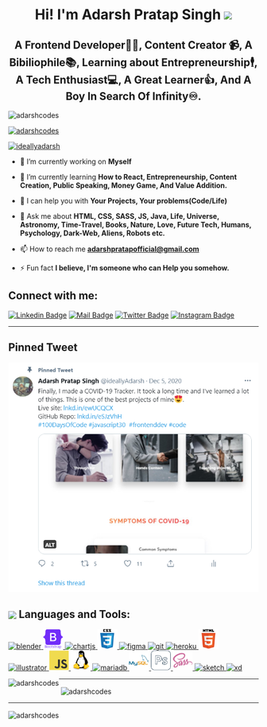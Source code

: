 <h1 align="center">Hi! I'm Adarsh Pratap Singh <img src="https://raw.githubusercontent.com/MartinHeinz/MartinHeinz/master/wave.gif" width="50px"></h1>
<h2 align="center">A Frontend Developer👨‍💻, Content Creator 📹, A Bibiliophile📚, Learning about Entrepreneurship🕴, A Tech Enthusiast💻, A Great Learner👍, And A Boy In Search Of Infinity♾.</h2>

<p align="left"> <img src="https://komarev.com/ghpvc/?username=adarshcodes&label=Profile%20views&color=0e75b6&style=flat" alt="adarshcodes" /> </p>

<p align="left"> <a href="https://github.com/ryo-ma/github-profile-trophy"><img src="https://github-profile-trophy.vercel.app/?username=adarshcodes" alt="adarshcodes" /></a> </p>

<p align="left"> <a href="https://twitter.com/ideallyadarsh" target="blank"><img src="https://img.shields.io/twitter/follow/ideallyadarsh?logo=twitter&style=for-the-badge" alt="ideallyadarsh" /></a> </p>

- 🔭 I’m currently working on **Myself**

- 🌱 I’m currently learning **How to React, Entrepreneurship, Content Creation, Public Speaking, Money Game, And Value Addition.**

- 🤝 I can help you with **Your Projects, Your problems(Code/Life)**

- 💬 Ask me about **HTML, CSS, SASS, JS, Java, Life, Universe, Astronomy, Time-Travel, Books, Nature, Love, Future Tech, Humans, Psychology, Dark-Web, Aliens, Robots etc.**

- 📫 How to reach me **adarshpratapofficial@gmail.com**

- ⚡ Fun fact **I believe, I'm someone who can Help you somehow.**

<h2 align="left">Connect with me:</h2> 

<p align="left">
<!-- <a href="https://twitter.com/ideallyadarsh" target="blank"><img align="center" src="https://cdn.jsdelivr.net/npm/simple-icons@3.0.1/icons/twitter.svg" alt="ideallyadarsh" height="30" width="40" /></a>
<a href="https://instagram.com/officiallyadarsh" target="blank"><img align="center" src="https://cdn.jsdelivr.net/npm/simple-icons@3.0.1/icons/instagram.svg" alt="officiallyadarsh" height="30" width="40" /></a> -->

[![Linkedin Badge](https://img.shields.io/badge/linkedin-%230077B5.svg?&style=for-the-badge&logo=linkedin&logoColor=white)](https://www.linkedin.com/in/ibrahimgedik/)
[![Mail Badge](https://img.shields.io/badge/email-c14438?style=for-the-badge&logo=Gmail&logoColor=white&link=mailto:altaysimsek16@gmail.com)](mailto:ibrahimgediktc@gmail.com)
[![Twitter Badge](https://img.shields.io/badge/Twitter-1DA1F2.svg?&style=for-the-badge&logo=twitter&logoColor=white)](https://twitter.com/ideallyAdarsh)
[![Instagram Badge](https://img.shields.io/badge/Instagram-E1306C.svg?&style=for-the-badge&logo=instagram&logoColor=white)](https://www.instagram.com/officiallyadarsh/)
</p>

<hr>

<h2>Pinned Tweet</h2>
<p><a href="https://www.twitter.com/ideallyadarsh"><img src="https://github.com/adarshcodes/adarshcodes/blob/main/twitter-snap.PNG" width="600"></a></p>

<h2 align="left"><img align="center" src="https://www.flaticon.com/svg/static/icons/svg/2933/2933245.svg" width="30"> Languages and Tools:</h2>
<p align="left"> <a href="https://www.blender.org/" target="_blank"> <img src="https://download.blender.org/branding/community/blender_community_badge_white.svg" alt="blender" width="40" height="40"/> </a> <a href="https://getbootstrap.com" target="_blank"> <img src="https://raw.githubusercontent.com/devicons/devicon/master/icons/bootstrap/bootstrap-plain-wordmark.svg" alt="bootstrap" width="40" height="40"/> </a> <a href="https://www.chartjs.org" target="_blank"> <img src="https://www.chartjs.org/media/logo-title.svg" alt="chartjs" width="40" height="40"/> </a> <a href="https://www.w3schools.com/css/" target="_blank"> <img src="https://raw.githubusercontent.com/devicons/devicon/master/icons/css3/css3-original-wordmark.svg" alt="css3" width="40" height="40"/> </a> <a href="https://www.figma.com/" target="_blank"> <img src="https://www.vectorlogo.zone/logos/figma/figma-icon.svg" alt="figma" width="40" height="40"/> </a> <a href="https://git-scm.com/" target="_blank"> <img src="https://www.vectorlogo.zone/logos/git-scm/git-scm-icon.svg" alt="git" width="40" height="40"/> </a> <a href="https://heroku.com" target="_blank"> <img src="https://www.vectorlogo.zone/logos/heroku/heroku-icon.svg" alt="heroku" width="40" height="40"/> </a> <a href="https://www.w3.org/html/" target="_blank"> <img src="https://raw.githubusercontent.com/devicons/devicon/master/icons/html5/html5-original-wordmark.svg" alt="html5" width="40" height="40"/> </a> <a href="https://www.adobe.com/in/products/illustrator.html" target="_blank"> <img src="https://www.vectorlogo.zone/logos/adobe_illustrator/adobe_illustrator-icon.svg" alt="illustrator" width="40" height="40"/> </a> <a href="https://developer.mozilla.org/en-US/docs/Web/JavaScript" target="_blank"> <img src="https://raw.githubusercontent.com/devicons/devicon/master/icons/javascript/javascript-original.svg" alt="javascript" width="40" height="40"/> </a> <a href="https://www.linux.org/" target="_blank"> <img src="https://raw.githubusercontent.com/devicons/devicon/master/icons/linux/linux-original.svg" alt="linux" width="40" height="40"/> </a> <a href="https://mariadb.org/" target="_blank"> <img src="https://www.vectorlogo.zone/logos/mariadb/mariadb-icon.svg" alt="mariadb" width="40" height="40"/> </a> <a href="https://www.mysql.com/" target="_blank"> <img src="https://raw.githubusercontent.com/devicons/devicon/master/icons/mysql/mysql-original-wordmark.svg" alt="mysql" width="40" height="40"/> </a> <a href="https://www.photoshop.com/en" target="_blank"> <img src="https://raw.githubusercontent.com/devicons/devicon/master/icons/photoshop/photoshop-line.svg" alt="photoshop" width="40" height="40"/> </a> <a href="https://sass-lang.com" target="_blank"> <img src="https://raw.githubusercontent.com/devicons/devicon/master/icons/sass/sass-original.svg" alt="sass" width="40" height="40"/> </a> <a href="https://www.sketch.com/" target="_blank"> <img src="https://www.vectorlogo.zone/logos/sketchapp/sketchapp-icon.svg" alt="sketch" width="40" height="40"/> </a> <a href="https://www.adobe.com/products/xd.html" target="_blank"> <img src="https://cdn.worldvectorlogo.com/logos/adobe-xd.svg" alt="xd" width="40" height="40"/> </a> </p>

<p><img align="left" src="https://github-readme-stats.vercel.app/api/top-langs?username=adarshcodes&show_icons=true&locale=en&layout=compact" alt="adarshcodes" /></p>
<hr>
<p>&nbsp;<img align="center" src="https://github-readme-stats.vercel.app/api?username=adarshcodes&show_icons=true&locale=en" alt="adarshcodes" /></p>
<hr>
<p><img align="center" src="https://github-readme-streak-stats.herokuapp.com/?user=adarshcodes&" alt="adarshcodes" /></p>
